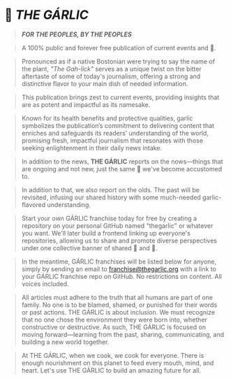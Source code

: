 # 🧄 *THE GÁRLIC*
>***FOR THE PEOPLES, BY THE PEOPLES***

> A 100% public and forever free publication of current events and 💩.

> Pronounced as if a native Bostonian were trying to say the name of the plant, *"The Gah-lick"* serves as a unique twist on the bitter aftertaste of some of today's journalism, offering a strong and distinctive flavor to your main dish of needed information.

> This publication brings zest to current events, providing insights that are as potent and impactful as its namesake.

> Known for its health benefits and protective qualities, garlic symbolizes the publication’s commitment to delivering content that enriches and safeguards its readers’ understanding of the world, promising fresh, impactful journalism that resonates with those seeking enlightenment in their daily news intake.

> In addition to the news, **THE GÁRLIC** reports on the nows—things that are ongoing and not new, just the same 💩 we've become accustomed to.

> In addition to that, we also report on the olds. The past will be revisited, infusing our shared history with some much-needed garlic-flavored understanding.

> Start your own GÁRLIC franchise today for free by creating a repository on your personal GitHub named "thegarlic" or whatever you want. We'll later build a frontend linking up everyone's repositories, allowing us to share and promote diverse perspectives under one collective banner of shared 🧄 and 💩.

> In the meantime, GÁRLIC franchises will be listed below for anyone, simply by sending an email to franchise@thegarlic.org with a link to your GÁRLIC franchise repo on GitHub. No restrictions on content. All voices included.

> All articles must adhere to the truth that all humans are part of one family. No one is to be blamed, shamed, or punished for their words or past actions. THE GÁRLIC is about inclusion. We must recognize that no one chose the environment they were born into, whether constructive or destructive. As such, THE GÁRLIC is focused on moving forward—learning from the past, sharing, communicating, and building a new world together.

> At THE GÁRLIC, when we cook, we cook for everyone. There is enough nourishment on this planet to feed every mouth, mind, and heart. Let's use THE GÁRLIC to build an amazing future for all.
